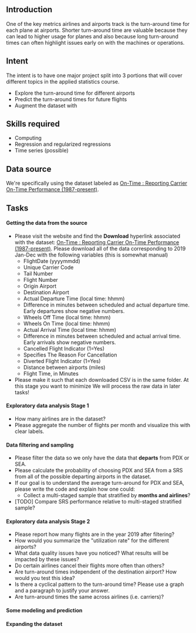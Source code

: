 ## Introduction

One of the key metrics airlines and airports track is the turn-around time for each
plane at airports.
Shorter turn-around time are valuable because they can lead to higher usage
for planes and also because long turn-around times can often highlight issues
early on with the machines or operations.

## Intent

The intent is to have one major project split into 3 portions that will cover different
topics in the applied statistics course.

- Explore the turn-around time for different airports
- Predict the turn-around times for future flights
- Augment the dataset with

## Skills required

- Computing
- Regression and regularized regressions
- Time series (possible)

## Data source

We're specifically using the dataset labeled as [On-Time : Reporting Carrier On-Time Performance (1987-present)](https://www.transtats.bts.gov/tables.asp?gnoyr_VQ=FGJ&flf_gnoyr_anzr=g_bagVZR_eRcbegVaT).


## Tasks

#### Getting the data from the source

- Please visit the website and find the **Download** hyperlink associated with the dataset: [On-Time : Reporting Carrier On-Time Performance (1987-present)](https://www.transtats.bts.gov/tables.asp?gnoyr_VQ=FGJ&flf_gnoyr_anzr=g_bagVZR_eRcbegVaT). Please download all of the data corresponding to 2019 Jan-Dec with the following variables (this is somewhat manual)
  - FlightDate (yyyymmdd)
  - Unique Carrier Code
  - Tail Number
  - Flight Number
  - Origin Airport
  - Destination Airport
  - Actual Departure Time (local time: hhmm)
  - Difference in minutes between scheduled and actual departure time. Early departures show negative numbers.
  - Wheels Off Time (local time: hhmm)
  - Wheels On Time (local time: hhmm)
  - Actual Arrival Time (local time: hhmm)
  - Difference in minutes between scheduled and actual arrival time. Early arrivals show negative numbers.
  - Cancelled Flight Indicator (1=Yes)
  - Specifies The Reason For Cancellation
  - Diverted Flight Indicator (1=Yes)
  - Distance between airports (miles)
  - Flight Time, in Minutes
- Please make it such that each downloaded CSV is in the same folder. At this stage you want to minimize We will process the raw data in later tasks!

#### Exploratory data analysis Stage 1

- How many airlines are in the dataset?
- Please aggregate the number of flights per month and visualize this with clear labels.

#### Data filtering and sampling

- Please filter the data so we only have the data that **departs** from PDX or SEA.
- Please calculate the probability of choosing PDX and SEA from a SRS from all of the possible departing airports in the dataset.
- If our goal is to understand the average turn-around for PDX and SEA, please write the code and explain how one could:
  - Collect a multi-staged sample that stratified by **months and airlines**?
- [TODO] Compare SRS performance relative to multi-staged stratified sample?

#### Exploratory data analysis Stage 2

- Please report how many flights are in the year 2019 after filtering?
- How would you summarize the "utilization rate" for the different airports?
- What data quality issues have you noticed? What results will be impacted by these issues?
- Do certain airlines cancel their flights more often than others?
- Are turn-around times independent of the destination airport? How would you test this idea?
- Is there a cyclical pattern to the turn-around time? Please use a graph and a paragraph to justify your answer.
- Are turn-around times the same across airlines (i.e. carriers)?

#### Some modeling and prediction

#### Expanding the dataset
